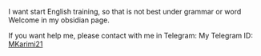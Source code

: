 

I want start English training, so that is not best under grammar or word
Welcome in my obsidian page.

If you want help me, please contact with me in Telegram:
	My Telegram ID: [MKarimi21](https://t.me/mkarimi21)


